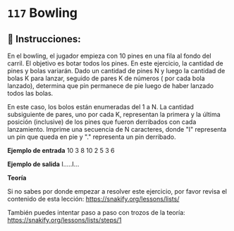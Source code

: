  # `117` Bowling

## 📝 Instrucciones:

En el bowling, el jugador empieza con 10 pines en una fila al fondo del carril. El objetivo es botar todos los pines. En este ejercicio, la cantidad de pines y bolas variarán. Dado un cantidad de pines N y luego la cantidad de bolas K para lanzar, seguido de pares K de números ( por cada bola lanzado), determina que pin permanece de pie luego de haber lanzado todos las bolas.

En este caso, los bolos están enumeradas del 1 a N. La cantidad subsiguiente de pares, uno por cada K, representan la primera y la última posición (inclusive) de los pines que fueron derribados con cada lanzamiento. Imprime una secuencia de N caracteres, donde "I" representa un pin que queda en pie y "." representa un pin derribado.

**Ejemplo de entrada**
10 3
8 10
2 5
3 6

**Ejemplo de salida**
I.....I...

**Teoría**

Si no sabes por donde empezar a resolver este ejercicio, por favor revisa el contenido de esta lección:
https://snakify.org/lessons/lists/

También puedes intentar paso a paso con trozos de la teoría:
https://snakify.org/lessons/lists/steps/1